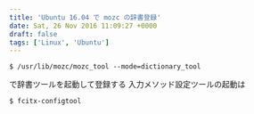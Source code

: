 ```yaml
---
title: 'Ubuntu 16.04 で mozc の辞書登録'
date: Sat, 26 Nov 2016 11:09:27 +0000
draft: false
tags: ['Linux', 'Ubuntu']
---
```


```
$ /usr/lib/mozc/mozc_tool --mode=dictionary_tool
```

で辞書ツールを起動して登録する 入力メソッド設定ツールの起動は

```
$ fcitx-configtool
```
